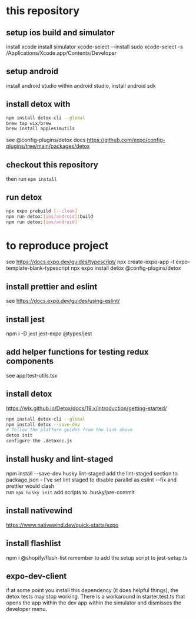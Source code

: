 # this repository

## setup ios build and simulator

install xcode
install simulator
xcode-select --install
sudo xcode-select -s /Applications/Xcode.app/Contents/Developer

## setup android

install android studio
within android studio, install android sdk

## install detox with

```bash
npm install detox-cli --global
brew tap wix/brew
brew install applesimutils
```

see @config-plugins/detox docs https://github.com/expo/config-plugins/tree/main/packages/detox

## checkout this repository

then run `npm install`

## run detox

```bash
npx expo prebuild [--clean]
npm run detox:[ios/android]:build
npm run detox:[ios/android]
```

# to reproduce project

see https://docs.expo.dev/guides/typescript/
npx create-expo-app -t expo-template-blank-typescript
npx expo install detox @config-plugins/detox

## install prettier and eslint

see https://docs.expo.dev/guides/using-eslint/

## install jest

npm i -D jest jest-expo @types/jest

## add helper functions for testing redux components

see app/test-utils.tsx

## install detox

https://wix.github.io/Detox/docs/19.x/introduction/getting-started/

```bash
npm install detox-cli --global
npm install detox --save-dev
# follow the platform guides from the link above
detox init
configure the .detoxrc.js
```

## install husky and lint-staged

npm install --save-dev husky lint-staged
add the lint-staged section to package.json - I've set lint staged to disable parallel as eslint --fix and prettier would clash  
run `npx husky init`
add scripts to .husky/pre-commit

## install nativewind

https://www.nativewind.dev/quick-starts/expo

## install flashlist

npm i @shopify/flash-list
remember to add the setup script to jest-setup.ts

## expo-dev-client

if at some point you install this dependency (it does helpful things), the detox tests may stop working. There is a workaround
in starter.test.ts that opens the app within the dev app within the simulator and dismisses the developer menu.
